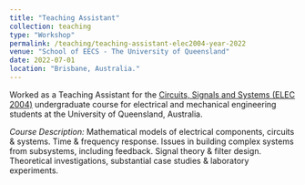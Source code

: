 ```yaml
---
title: "Teaching Assistant"
collection: teaching
type: "Workshop"
permalink: /teaching/teaching-assistant-elec2004-year-2022
venue: "School of EECS - The University of Queensland"
date: 2022-07-01
location: "Brisbane, Australia."
---
```


Worked as a Teaching Assistant for the [Circuits, Signals and Systems (ELEC 2004)](https://course-profiles.uq.edu.au/student_section_loader/section_1/130079) undergraduate course for electrical and mechanical engineering students at the University of Queensland, Australia.

*Course Description:* Mathematical models of electrical components, circuits & systems. Time & frequency response. Issues in building complex systems from subsystems, including feedback. Signal theory & filter design. Theoretical investigations, substantial case studies & laboratory experiments.

